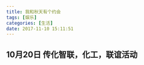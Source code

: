 ```yaml
---
title: 我和秋天有个约会
tags: [娱乐]
categories: [生活]
date: 2017-11-10 15:11:51
---
```

<!-- ![图片](/public_s/images/autumn_20171110151408.jpg) -->
<!-- more -->
## 10月20日 传化智联，化工，联谊活动


